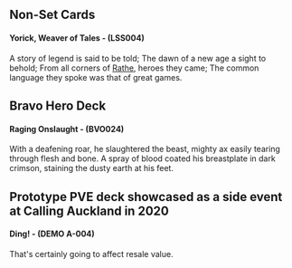 ## Non-Set Cards

#### Yorick, Weaver of Tales - (LSS004)

A story of legend is said to be told; The dawn of a new age a sight to behold; From all corners of [Rathe](../continents/rathe/rathe.md), heroes they came; The common language they spoke was that of great games.

## Bravo Hero Deck

#### Raging Onslaught - (BVO024)

With a deafening roar, he slaughtered the beast, mighty ax easily tearing through flesh and bone. A spray of blood coated his breastplate in dark crimson, staining the dusty earth at his feet.

## Prototype PVE deck showcased as a side event at Calling Auckland in 2020

#### Ding! - (DEMO A-004)

That's certainly going to affect resale value.
